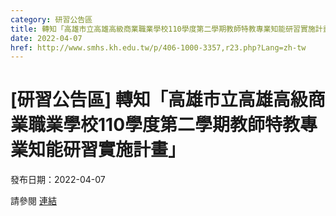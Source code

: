 ```yaml
---
category: 研習公告區
title: 轉知「高雄市立高雄高級商業職業學校110學度第二學期教師特教專業知能研習實施計畫」
date: 2022-04-07
href: http://www.smhs.kh.edu.tw/p/406-1000-3357,r23.php?Lang=zh-tw
---
```


# [研習公告區] 轉知「高雄市立高雄高級商業職業學校110學度第二學期教師特教專業知能研習實施計畫」

發布日期：2022-04-07

請參閱 [連結](http://www.smhs.kh.edu.tw/p/406-1000-3357,r23.php?Lang=zh-tw)

